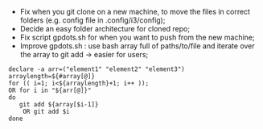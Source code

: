 * Fix when you git clone on a new machine, to move the files in correct folders (e.g. config file in .config/i3/config);
* Decide an easy folder architecture for cloned repo;
* Fix script gpdots.sh for when you want to push from the new machine;
* Improve gpdots.sh : use bash array full of paths/to/file and iterate over the array to git add -> easier for users;
```
declare -a arr=("element1" "element2" "element3")
arraylength=${#array[@]}
for (( i=1; i<${arraylength}+1; i++ ));
OR for i in "${arr[@]}"
do
   git add ${array[$i-1]}
    OR git add $i
done
```
